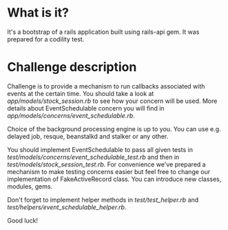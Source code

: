 # What is it?
It's a bootstrap of a rails application built using rails-api gem. It was prepared for a codility test.

# Challenge description
Challenge is to provide a mechanism to run callbacks associated with events at the certain time.
You should take a look at *app/models/stock_session.rb* to see how your concern will be used.
More details about EventSchedulable concern you will find in *app/models/concerns/event_schedulable.rb*.

Choice of the background processing engine is up to you. You can use e.g. delayed job, resque, beanstalkd and stalker or any other.

You should implement EventSchedulable to pass all given tests in *test/models/concerns/event_schedulable_test.rb* and then in *test/models/stock_session_test.rb*.
For convenience we've prepared a mechanism to make testing concerns easier but feel free to change our implementation of FakeActiveRecord class. You can introduce new classes, modules, gems.

Don't forget to implement helper methods in *test/test_helper.rb* and *test/helpers/event_schedulable_helper.rb*.

Good luck!